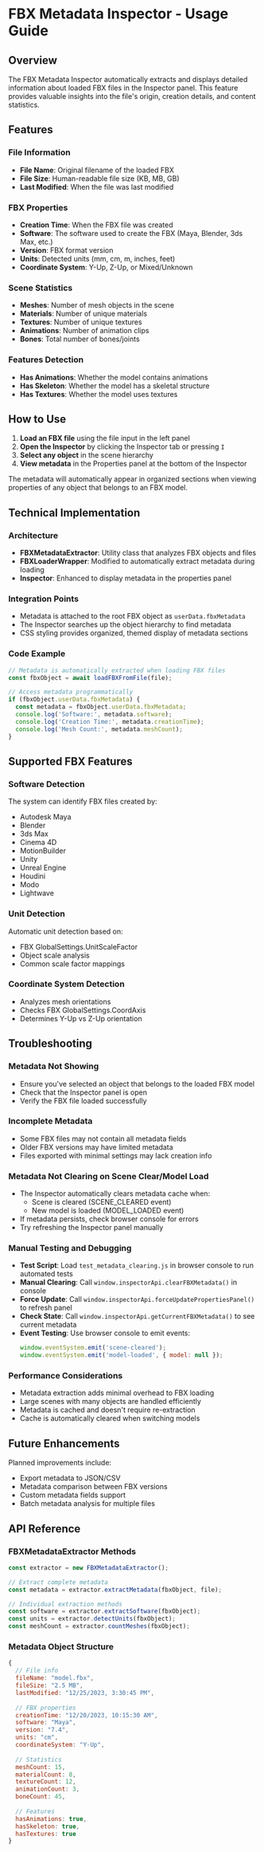 # FBX Metadata Inspector - Usage Guide

## Overview

The FBX Metadata Inspector automatically extracts and displays detailed information about loaded FBX files in the Inspector panel. This feature provides valuable insights into the file's origin, creation details, and content statistics.

## Features

### File Information
- **File Name**: Original filename of the loaded FBX
- **File Size**: Human-readable file size (KB, MB, GB)
- **Last Modified**: When the file was last modified

### FBX Properties
- **Creation Time**: When the FBX file was created
- **Software**: The software used to create the FBX (Maya, Blender, 3ds Max, etc.)
- **Version**: FBX format version
- **Units**: Detected units (mm, cm, m, inches, feet)
- **Coordinate System**: Y-Up, Z-Up, or Mixed/Unknown

### Scene Statistics
- **Meshes**: Number of mesh objects in the scene
- **Materials**: Number of unique materials
- **Textures**: Number of unique textures
- **Animations**: Number of animation clips
- **Bones**: Total number of bones/joints

### Features Detection
- **Has Animations**: Whether the model contains animations
- **Has Skeleton**: Whether the model has a skeletal structure
- **Has Textures**: Whether the model uses textures

## How to Use

1. **Load an FBX file** using the file input in the left panel
2. **Open the Inspector** by clicking the Inspector tab or pressing `I`
3. **Select any object** in the scene hierarchy
4. **View metadata** in the Properties panel at the bottom of the Inspector

The metadata will automatically appear in organized sections when viewing properties of any object that belongs to an FBX model.

## Technical Implementation

### Architecture
- **FBXMetadataExtractor**: Utility class that analyzes FBX objects and files
- **FBXLoaderWrapper**: Modified to automatically extract metadata during loading
- **Inspector**: Enhanced to display metadata in the properties panel

### Integration Points
- Metadata is attached to the root FBX object as `userData.fbxMetadata`
- The Inspector searches up the object hierarchy to find metadata
- CSS styling provides organized, themed display of metadata sections

### Code Example

```javascript
// Metadata is automatically extracted when loading FBX files
const fbxObject = await loadFBXFromFile(file);

// Access metadata programmatically
if (fbxObject.userData.fbxMetadata) {
  const metadata = fbxObject.userData.fbxMetadata;
  console.log('Software:', metadata.software);
  console.log('Creation Time:', metadata.creationTime);
  console.log('Mesh Count:', metadata.meshCount);
}
```

## Supported FBX Features

### Software Detection
The system can identify FBX files created by:
- Autodesk Maya
- Blender
- 3ds Max
- Cinema 4D
- MotionBuilder
- Unity
- Unreal Engine
- Houdini
- Modo
- Lightwave

### Unit Detection
Automatic unit detection based on:
- FBX GlobalSettings.UnitScaleFactor
- Object scale analysis
- Common scale factor mappings

### Coordinate System Detection
- Analyzes mesh orientations
- Checks FBX GlobalSettings.CoordAxis
- Determines Y-Up vs Z-Up orientation

## Troubleshooting

### Metadata Not Showing
- Ensure you've selected an object that belongs to the loaded FBX model
- Check that the Inspector panel is open
- Verify the FBX file loaded successfully

### Incomplete Metadata
- Some FBX files may not contain all metadata fields
- Older FBX versions may have limited metadata
- Files exported with minimal settings may lack creation info

### Metadata Not Clearing on Scene Clear/Model Load
- The Inspector automatically clears metadata cache when:
  - Scene is cleared (SCENE_CLEARED event)
  - New model is loaded (MODEL_LOADED event)
- If metadata persists, check browser console for errors
- Try refreshing the Inspector panel manually

### Manual Testing and Debugging
- **Test Script**: Load `test_metadata_clearing.js` in browser console to run automated tests
- **Manual Clearing**: Call `window.inspectorApi.clearFBXMetadata()` in console
- **Force Update**: Call `window.inspectorApi.forceUpdatePropertiesPanel()` to refresh panel
- **Check State**: Call `window.inspectorApi.getCurrentFBXMetadata()` to see current metadata
- **Event Testing**: Use browser console to emit events:
  ```javascript
  window.eventSystem.emit('scene-cleared');
  window.eventSystem.emit('model-loaded', { model: null });
  ```

### Performance Considerations
- Metadata extraction adds minimal overhead to FBX loading
- Large scenes with many objects are handled efficiently
- Metadata is cached and doesn't require re-extraction
- Cache is automatically cleared when switching models

## Future Enhancements

Planned improvements include:
- Export metadata to JSON/CSV
- Metadata comparison between FBX versions
- Custom metadata fields support
- Batch metadata analysis for multiple files

## API Reference

### FBXMetadataExtractor Methods

```javascript
const extractor = new FBXMetadataExtractor();

// Extract complete metadata
const metadata = extractor.extractMetadata(fbxObject, file);

// Individual extraction methods
const software = extractor.extractSoftware(fbxObject);
const units = extractor.detectUnits(fbxObject);
const meshCount = extractor.countMeshes(fbxObject);
```

### Metadata Object Structure

```javascript
{
  // File info
  fileName: "model.fbx",
  fileSize: "2.5 MB",
  lastModified: "12/25/2023, 3:30:45 PM",
  
  // FBX properties
  creationTime: "12/20/2023, 10:15:30 AM",
  software: "Maya",
  version: "7.4",
  units: "cm",
  coordinateSystem: "Y-Up",
  
  // Statistics
  meshCount: 15,
  materialCount: 8,
  textureCount: 12,
  animationCount: 3,
  boneCount: 45,
  
  // Features
  hasAnimations: true,
  hasSkeleton: true,
  hasTextures: true
}